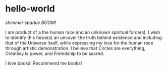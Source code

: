 # hello-world
*shimmer* *sparkle* *BOOM!*

I am product of a the human race and an unknown spiritual force(s). I wish to identify this force(s) an uncover the truth behind existence and including that of the Universe itself, while expressing my love for the human race through artistic demonstration.
I believe that Circles are everything, Creatiivy is power, and Freindship to be sacred.

I love books! Recommend me books!  


